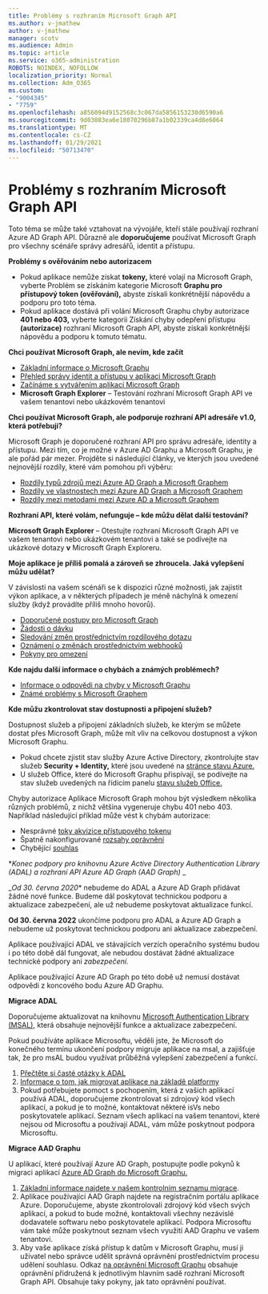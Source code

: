 ```yaml
---
title: Problémy s rozhraním Microsoft Graph API
ms.author: v-jmathew
author: v-jmathew
manager: scotv
ms.audience: Admin
ms.topic: article
ms.service: o365-administration
ROBOTS: NOINDEX, NOFOLLOW
localization_priority: Normal
ms.collection: Adm_O365
ms.custom:
- "9004345"
- "7759"
ms.openlocfilehash: a856094d9152568c3c067da5856153230d6590a6
ms.sourcegitcommit: 9d03083ea6e18070296b87a1b02339ca4d8e6064
ms.translationtype: MT
ms.contentlocale: cs-CZ
ms.lasthandoff: 01/29/2021
ms.locfileid: "50713470"
---
```

# <a name="microsoft-graph-api-issues"></a>Problémy s rozhraním Microsoft Graph API

Toto téma se může také vztahovat na vývojáře, kteří stále používají rozhraní Azure AD Graph API. Důrazně ale **doporučujeme** používat Microsoft Graph pro všechny scénáře správy adresářů, identit a přístupu.

**Problémy s ověřováním nebo autorizacem**

- Pokud aplikace nemůže získat **tokeny,** které volají na Microsoft Graph, vyberte Problém se získáním kategorie Microsoft **Graphu pro přístupový token (ověřování),** abyste získali konkrétnější nápovědu a podporu pro toto téma.
- Pokud aplikace dostává při volání Microsoft Graphu chyby autorizace **401 nebo 403,** vyberte kategorii Získání chyby odepření přístupu **(autorizace)** rozhraní Microsoft Graph API, abyste získali konkrétnější nápovědu a podporu k tomuto tématu.

**Chci používat Microsoft Graph, ale nevím, kde začít**

- [Základní informace o Microsoft Graphu](https://docs.microsoft.com/graph/overview)
- [Přehled správy identit a přístupu v aplikaci Microsoft Graph](https://docs.microsoft.com/graph/azuread-identity-access-management-concept-overview)
- [Začínáme s vytvářením aplikací Microsoft Graph](https://docs.microsoft.com/graph/)
- **Microsoft Graph Explorer** – Testování rozhraní Microsoft Graph API ve vašem tenantovi nebo ukázkovém tenantovi

**Chci používat Microsoft Graph, ale podporuje rozhraní API adresáře v1.0, která potřebuji?**

Microsoft Graph je doporučené rozhraní API pro správu adresáře, identity a přístupu. Mezi tím, co je možné v Azure AD Graphu a Microsoft Graphu, je ale pořád pár mezer. Projděte si následující články, ve kterých jsou uvedené nejnovější rozdíly, které vám pomohou při výběru:

- [Rozdíly typů zdrojů mezi Azure AD Graph a Microsoft Graphem](https://docs.microsoft.com/graph/migrate-azure-ad-graph-resource-differences)
- [Rozdíly ve vlastnostech mezi Azure AD Graph a Microsoft Graphem](https://docs.microsoft.com/graph/migrate-azure-ad-graph-property-differences)
- [Rozdíly mezi metodami mezi Azure AD a Microsoft Graphem](https://docs.microsoft.com/graph/migrate-azure-ad-graph-method-differences)

**Rozhraní API, které volám, nefunguje – kde můžu dělat další testování?**

**Microsoft Graph Explorer** – Otestujte rozhraní Microsoft Graph API ve vašem tenantovi nebo ukázkovém tenantovi a také se podívejte na ukázkové dotazy **v** Microsoft Graph Exploreru.

**Moje aplikace je příliš pomalá a zároveň se zhroucela. Jaká vylepšení můžu udělat?**

V závislosti na vašem scénáři se k dispozici různé možnosti, jak zajistit výkon aplikace, a v některých případech je méně náchylná k omezení služby (když provádíte příliš mnoho hovorů).

- [Doporučené postupy pro Microsoft Graph](https://docs.microsoft.com/graph/best-practices-concept)
- [Žádosti o dávku](https://docs.microsoft.com/graph/json-batching)
- [Sledování změn prostřednictvím rozdílového dotazu](https://docs.microsoft.com/graph/delta-query-overview)
- [Oznámení o změnách prostřednictvím webhooků](https://docs.microsoft.com/graph/webhooks)
- [Pokyny pro omezení](https://docs.microsoft.com/graph/throttling)

**Kde najdu další informace o chybách a známých problémech?**

- [Informace o odpovědi na chyby v Microsoft Graphu](https://docs.microsoft.com/graph/errors)
- [Známé problémy s Microsoft Graphem](https://docs.microsoft.com/graph/known-issues)

**Kde můžu zkontrolovat stav dostupnosti a připojení služeb?**

Dostupnost služeb a připojení základních služeb, ke kterým se můžete dostat přes Microsoft Graph, může mít vliv na celkovou dostupnost a výkon Microsoft Graphu.

- Pokud chcete zjistit stav služby Azure Active Directory, zkontrolujte stav služeb **Security + Identity,** které jsou uvedené na [stránce stavu Azure.](https://azure.microsoft.com/status/)
- U služeb Office, které do Microsoft Graphu přispívají, se podívejte na stav služeb uvedených na řídicím panelu [stavu služeb Office.](https://portal.office.com/adminportal/home#/servicehealth)

Chyby autorizace Aplikace Microsoft Graph mohou být výsledkem několika různých problémů, z nichž většina vygeneruje chybu 401 nebo 403. Například následující příklad může vést k chybám autorizace:

- Nesprávné [toky akvizice přístupového tokenu](https://docs.microsoft.com/azure/active-directory/develop/active-directory-authentication-scenarios)
- Špatně nakonfigurované [rozsahy oprávnění](https://docs.microsoft.com/azure/active-directory/develop/active-directory-v2-scopes)
- Chybějící [souhlas](https://docs.microsoft.com/azure/active-directory/develop/active-directory-devhowto-multi-tenant-overview#understanding-user-and-admin-consent)

**_Konec podpory pro knihovnu Azure Active Directory Authentication Library (ADAL) a rozhraní API Azure AD Graph (AAD Graph)_* _

_*Od 30. června 2020** nebudeme do ADAL a Azure AD Graph přidávat žádné nové funkce. Budeme dál poskytovat technickou podporu a aktualizace zabezpečení, ale už nebudeme poskytovat aktualizace funkcí.

**Od 30. června 2022** ukončíme podporu pro ADAL a Azure AD Graph a nebudeme už poskytovat technickou podporu ani aktualizace zabezpečení.

Aplikace používající ADAL ve stávajících verzích operačního systému budou i po této době dál fungovat, ale nebudou dostávat žádné aktualizace technické podpory ani *zabezpečení.*

Aplikace používající Azure AD Graph po této době už nemusí dostávat odpovědi z koncového bodu Azure AD Graphu.

**Migrace ADAL**

Doporučujeme aktualizovat na knihovnu [Microsoft Authentication Library (MSAL)](https://docs.microsoft.com/azure/active-directory/develop/v2-overview), která obsahuje nejnovější funkce a aktualizace zabezpečení.

Pokud používáte aplikace Microsoftu, věděli jste, že Microsoft do konečného termínu ukončení podpory migruje aplikace na msal, a zajišťuje tak, že pro msAL budou využívat průběžná vylepšení zabezpečení a funkcí.

1. [Přečtěte si časté otázky k ADAL](https://docs.microsoft.com/azure/active-directory/develop/msal-migration#frequently-asked-questions-faq)
2. [Informace o tom, jak migrovat aplikace na základě platformy](https://docs.microsoft.com/azure/active-directory/develop/msal-migration#frequently-asked-questions-faq)
3. Pokud potřebujete pomoct s pochopením, která z vašich aplikací používá ADAL, doporučujeme zkontrolovat si zdrojový kód všech aplikací, a pokud je to možné, kontaktovat některé isVs nebo poskytovatele aplikací. Seznam všech aplikací na vašem tenantovi, které nejsou od Microsoftu a používají ADAL, vám může poskytnout podpora Microsoftu.

**Migrace AAD Graphu**

U aplikací, které používají Azure AD Graph, postupujte podle pokynů k migraci aplikací [Azure AD Graph do Microsoft Graphu.](https://docs.microsoft.com/graph/migrate-azure-ad-graph-overview)

1. [Základní informace najdete v našem kontrolním seznamu migrace](https://docs.microsoft.com/graph/migrate-azure-ad-graph-planning-checklist).
2. Aplikace používající AAD Graph najdete na registračním portálu aplikace Azure. Doporučujeme, abyste zkontrolovali zdrojový kód všech svých aplikací, a pokud to bude možné, kontaktovali všechny nezávislé dodavatele softwaru nebo poskytovatele aplikací. Podpora Microsoftu vám také může poskytnout seznam všech využití AAD Graphu ve vašem tenantovi.
3. Aby vaše aplikace získá přístup k datům v Microsoft Graphu, musí ji uživatel nebo správce udělit správná oprávnění prostřednictvím procesu udělení souhlasu. Odkaz [na oprávnění Microsoft Graphu](https://docs.microsoft.com/graph/permissions-reference) obsahuje oprávnění přidružená k jednotlivým hlavním sadě rozhraní Microsoft Graph API. Obsahuje taky pokyny, jak tato oprávnění používat.
